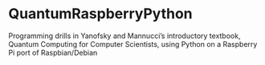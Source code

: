 QuantumRaspberryPython
======================

Programming drills in Yanofsky and Mannucci’s introductory textbook, Quantum Computing for Computer Scientists, using Python on a Raspberry Pi port of Raspbian/Debian
